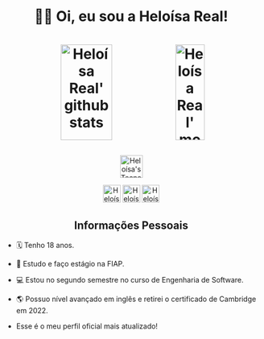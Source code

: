 <!-- Start -->
<h1 align="center"> 👋🏻 Oi, eu sou a Heloísa Real! <h1>

<!-- Stats -->
<div align="center">
  <img width="45%" height="190em" src="https://github-readme-stats.vercel.app/api?username=heloisareal&show_icons=true&count_private=true&title_color=E6AEB7&icon_color=758EAC&text_color=ffffff&bg_color=070504" alt="Heloísa Real' github stats" />
  <img width="34%" height="190em" src="https://github-readme-stats.vercel.app/api/top-langs/?username=heloisareal&layout=compact&langs_count=7&title_color=E6AEB7&text_color=ffffff&bg_color=070504" alt="Heloísa Real' most used languages"/>
</div>

###

<!-- Technologies -->
<p align="center">
  <a href="https://skillicons.dev">
    <img height="45em" src="https://skillicons.dev/icons?i=figma,vscode,python,html,css,js,bootstrap" alt="Heloísa's Tecnology"> 
  </a>
</p>

<!-- Social Media --> 
<div align="center"> 
  <a href="https://www.linkedin.com/in/heloisareal" target="_blank"><img height="35em" src="https://img.shields.io/badge/LinkedIn-0077B5?style=for-the-badge&logo=linkedin&logoColor=white" target="_blank" alt="Heloísa's linkedin"></a> 
  <a href="https://www.instagram.com/heloreal17" target="_blank"><img height="35em" src="https://img.shields.io/badge/Instagram-E4405F?style=for-the-badge&logo=instagram&logoColor=white" target="_blank" alt="Heloísa's instagram"></a>
  <a href="mailto:helorealprojetos@gmail.com" target="_blank"><img height="35em" src="https://img.shields.io/badge/Gmail-D14836?style=for-the-badge&logo=gmail&logoColor=white" target="_blank" alt="Heloísa's email"></a>
</div>


<!-- personal information -->
<h2 align="center">Informações Pessoais</h2>

<p>
  
- 🗓️ Tenho 18 anos.

- 📖 Estudo e faço estágio na FIAP.
  
- 💻 Estou no segundo semestre no curso de Engenharia de Software.

- 🌎 Possuo nível avançado em inglês e retirei o certificado de Cambridge em 2022.

- Esse é o meu perfil oficial mais atualizado!
</p>
